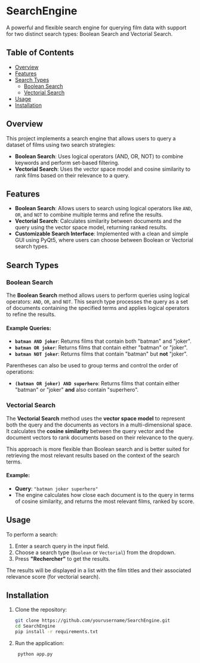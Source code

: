 # SearchEngine

A powerful and flexible search engine for querying film data with support for two distinct search types: Boolean Search and Vectorial Search.

## Table of Contents
- [Overview](#overview)
- [Features](#features)
- [Search Types](#search-types)
  - [Boolean Search](#boolean-search)
  - [Vectorial Search](#vectorial-search)
- [Usage](#usage)
- [Installation](#installation)


## Overview
This project implements a search engine that allows users to query a dataset of films using two search strategies:
- **Boolean Search**: Uses logical operators (AND, OR, NOT) to combine keywords and perform set-based filtering.
- **Vectorial Search**: Uses the vector space model and cosine similarity to rank films based on their relevance to a query.

## Features
- **Boolean Search**: Allows users to search using logical operators like `AND`, `OR`, and `NOT` to combine multiple terms and refine the results.
- **Vectorial Search**: Calculates similarity between documents and the query using the vector space model, returning ranked results.
- **Customizable Search Interface**: Implemented with a clean and simple GUI using PyQt5, where users can choose between Boolean or Vectorial search types.

## Search Types

### Boolean Search

The **Boolean Search** method allows users to perform queries using logical operators: `AND`, `OR`, and `NOT`. This search type processes the query as a set of documents containing the specified terms and applies logical operators to refine the results.

#### Example Queries:
- **`batman AND joker`**: Returns films that contain both "batman" and "joker".
- **`batman OR joker`**: Returns films that contain either "batman" or "joker".
- **`batman NOT joker`**: Returns films that contain "batman" but **not** "joker".

Parentheses can also be used to group terms and control the order of operations:
- **`(batman OR joker) AND superhero`**: Returns films that contain either "batman" or "joker" **and** also contain "superhero".

### Vectorial Search

The **Vectorial Search** method uses the **vector space model** to represent both the query and the documents as vectors in a multi-dimensional space. It calculates the **cosine similarity** between the query vector and the document vectors to rank documents based on their relevance to the query.

This approach is more flexible than Boolean search and is better suited for retrieving the most relevant results based on the context of the search terms.

#### Example:
- **Query**: `"batman joker superhero"`
- The engine calculates how close each document is to the query in terms of cosine similarity, and returns the most relevant films, ranked by score.

## Usage

To perform a search:
1. Enter a search query in the input field.
2. Choose a search type (`Boolean` or `Vectorial`) from the dropdown.
3. Press **"Rechercher"** to get the results.

The results will be displayed in a list with the film titles and their associated relevance score (for vectorial search).


## Installation

1. Clone the repository:
   ```bash
   git clone https://github.com/yourusername/SearchEngine.git
   cd SearchEngine
   pip install -r requirements.txt 
   
2. Run the application:
   ```bash
    python app.py



